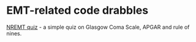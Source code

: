 # EMT-related code drabbles

[NREMT quiz](nremt_quiz.py) - a simple quiz on Glasgow Coma Scale, APGAR and rule of nines. 

